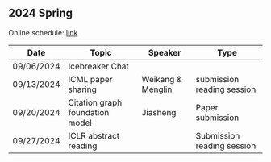 ## 2024 Spring

Online schedule: [link](https://yaleedu-my.sharepoint.com/:w:/g/personal/rex_ying_yale_edu/EUYNFJYFD9NNpFOjBnCSOywBo3hZMdhjSZbaRUUKFkMIDQ?e=TafKia) 

| Date       | Topic      | Speaker       | Type  | 
| ---------- | ---------- | ------------- |  ----- | 
| 09/06/2024 |  Icebreaker Chat  |               |      |                         |
| 09/13/2024 |  ICML paper sharing | Weikang & Menglin | submission reading session | 
| 09/20/2024 |  Citation graph foundation model   |  Jiasheng     | Paper submission |
| 09/27/2024 |  ICLR abstract reading    |       | Submission reading session  |

